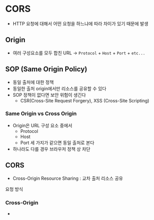 # CORS

- HTTP 요청에 대해서 어떤 요청을 하느냐에 따라 차이가 있기 때문에 발생

## Origin
- 여러 구성요소를 모두 합친 URL -> `Protocol` + `Host` + `Port` + `etc...`

## SOP (Same Origin Policy)
- 동일 출처에 대한 정책
- 동일한 출처 origin에서만 리소스를 공유할 수 있다
- SOP 정책이 없다면 보안 위험이 생긴다
    - CSR(Cross-Site Request Forgery), XSS (Cross-Site Scripting)

### Same Origin vs Cross Origin
- Origin은 URL 구성 요소 중에서
    - Protocol
    - Host
    - Port
    세 가지가 같으면 동일 출처로 본다
- 하나라도 다를 경우 브라우저 정책 상 차단


## CORS
- Cross-Origin Resource Sharing : 교차 출처 리소스 공유


요청 방식
### Cross-Origin
- 
